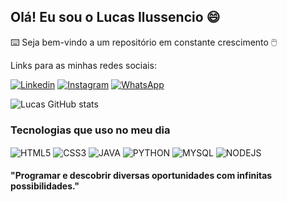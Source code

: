 ## Olá! Eu sou o Lucas Ilussencio 😄

⌨️ Seja bem-vindo a um repositório em constante crescimento 🖱️

Links para as minhas redes sociais:

[![Linkedin](https://img.shields.io/badge/LinkedIn-0077B5?style=for-the-badge&logo=linkedin&logoColor=white)](https://www.linkedin.com/in/ilussencio/) [![Instagram](https://img.shields.io/badge/Instagram-E4405F?style=for-the-badge&logo=instagram&logoColor=white)](https://www.instagram.com/ilussencio/) [![WhatsApp](https://img.shields.io/badge/WhatsApp-25D366?style=for-the-badge&logo=whatsapp&logoColor=white)](https://wa.me/5534992317788)

![Lucas GitHub stats](https://github-readme-stats.vercel.app/api?username=ilussencio&show_icons=true&theme=dracula)


### Tecnologias que uso no meu dia

<div style="display:inline_block">
    <img align="center" alt="HTML5" src="https://img.shields.io/badge/HTML5-E34F26?style=for-the-badge&logo=html5&logoColor=white">
    <img align="center" alt="CSS3" src="https://img.shields.io/badge/CSS3-1572B6?style=for-the-badge&logo=css3&logoColor=white">
    <img align="center" alt="JAVA" src="https://img.shields.io/badge/Java-ED8B00?style=for-the-badge&logo=java&logoColor=white">
    <img align="center" alt="PYTHON" src="https://img.shields.io/badge/Python-3776AB?style=for-the-badge&logo=python&logoColor=white">
    <img align="center" alt="MYSQL" src="https://img.shields.io/badge/MySQL-00000F?style=for-the-badge&logo=mysql&logoColor=white">
    <img align="center" alt="NODEJS" src="https://img.shields.io/badge/Node.js-43853D?style=for-the-badge&logo=node.js&logoColor=white">
</div>

#### "Programar e descobrir diversas oportunidades com infinitas possibilidades."
